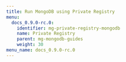 ```yaml
---
title: Run MongoDB using Private Registry
menu:
  docs_0.9.0-rc.0:
    identifier: mg-private-registry-mongodb
    name: Private Registry
    parent: mg-mongodb-guides
    weight: 30
menu_name: docs_0.9.0-rc.0
---
```


